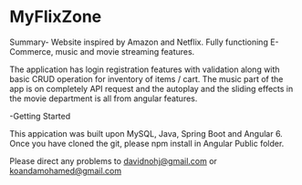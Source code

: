# MyFlixZone


Summary- Website inspired by Amazon and Netflix. Fully functioning E-Commerce, music and movie streaming features.

The application has login registration features with validation along with basic CRUD operation for inventory of items / cart.
The music part of the app is on completely API request and the autoplay and the sliding effects in the movie department is all from angular features.

-Getting Started

This appication was built upon MySQL, Java, Spring Boot and Angular 6. Once you have cloned the git, please npm install in Angular Public folder.

Please direct any problems to davidnohj@gmail.com or koandamohamed@gmail.com
